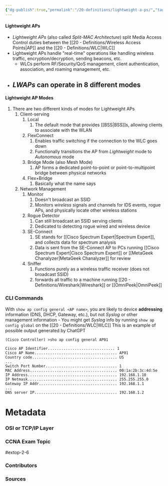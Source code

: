 ```yaml
---
{"dg-publish":true,"permalink":"/20-definitions/lightweight-a-ps/","tags":["defs_ccna"]}
---
```


#### Lightweight APs
- *Lightweight APs* (also called *Split-MAC Architecture*) split Media Access Control duties between the [[20 - Definitions/Wireless Access Points\|AP]] and the [[20 - Definitions/WLC\|WLC]]
- Lightweight APs handle "real-time" operations like handling wireless traffic, encryption/decryption, sending beacons, etc.
	- WLCs perform RF/Security/QoS management, client authentication, association, and roaming management, etc.
- *LWAPs* can operate in **8** different modes
	- 

#### Lightweight AP Modes
1. There are two different kinds of modes for Lightweight APs
	1. Client-serving
		1. Local
			1. The default mode that provides [[BSS\|BSS]]s, allowing clients to associate with the WLAN
		2. FlexConnect
			1. Enables traffic switching if the connection to the WLC goes down
			2. Functionally transitions the AP from *Lightweight* mode to *Autonomous* mode
		3. Bridge Mode (also Mesh Mode)
			1. AP forms a dedicated point-to-point or point-to-multipoint bridge between physical networks
		4. Flex+Bridge
			1. Basically what the name says
	2. Network Management
		1. Monitor
			1. Doesn't broadcast an SSID
			2. Monitors *wireless* signals and channels for IDS events, rogue APs, and physically locate other wireless stations
		3. Rogue Detector
			1. Can still broadcast an SSID serving clients
			2. Dedicated to detecting rogue wired and wireless device
		5. SE-Connect
			1. SE stands for [[Cisco Spectrum Expert\|Spectrum Expert]], and collects data for spectrum analysis
			2. Data is sent from the SE-Connect AP to PCs running [[Cisco Spectrum Expert\|Cisco Spectrum Expert]] or [[MetaGeek Chanalyzer\|MetaGeek Chanalyzer]] for review
		6. Sniffer
			1. Functions purely as a wireless traffic receiver (does not broadcast SSID)
			2. forwards all traffic to a machine running [[20 - Definitions/Wireshark\|Wireshark]] or [[OmniPeek\|OmniPeek]]


### CLI Commands

With `show ap config general <AP name>`, you are likely to device **addressing** information (DNS, DHCP, Gateway, etc.), but not *Syslog* or other management information
	- You might get *Syslog* info by running `show ap config global` on the [[20 - Definitions/WLC\|WLC]] 
This is an example of possible output generated by ChatGPT
```WirelessAP
(Cisco Controller) >sho ap config general AP01

Cisco AP Identifier.............................. 1
Cisco AP Name..................................... AP01
Country code...................................... US
...
Switch Port Number................................ 1
MAC Address....................................... 00:1a:2b:3c:4d:5e
IP Address........................................ 192.168.1.10
IP Netmask........................................ 255.255.255.0
Gateway IP Addr................................... 192.168.1.1
...
DNS server IP..................................... 192.168.1.2
```


# Metadata
### OSI or TCP/IP Layer

### CCNA Exam Topic
#extop-2-6
### Contributors

### Sources
